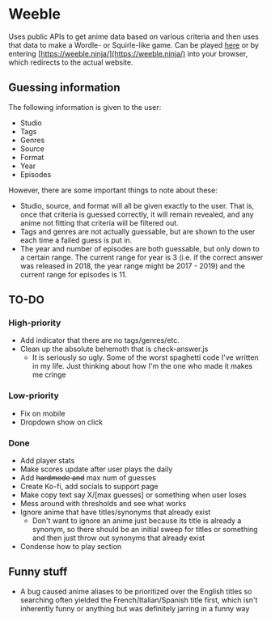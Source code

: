 # Weeble

Uses public APIs to get anime data based on various criteria and then uses that
data to make a Wordle- or Squirle-like game. Can be played
[here](https://weeble.herokuapp.com/) or by entering
[https://weeble.ninja/](https://weeble.ninja/) into your browser, which
redirects to the actual website.

## Guessing information

The following information is given to the user:

- Studio
- Tags
- Genres
- Source
- Format
- Year
- Episodes

However, there are some important things to note about these:

- Studio, source, and format will all be given exactly to the user. That is,
  once that criteria is guessed correctly, it will remain revealed, and any
  anime not fitting that criteria will be filtered out.
- Tags and genres are not actually guessable, but are shown to the user each
  time a failed guess is put in.
- The year and number of episodes are both guessable, but only down to a
  certain range. The current range for year is 3 (i.e. if the correct answer
  was released in 2018, the year range might be 2017 - 2019) and the current
  range for episodes is 11.

## TO-DO

### High-priority

- Add indicator that there are no tags/genres/etc.
- Clean up the absolute behemoth that is check-answer.js
  - It is seriously so ugly. Some of the worst spaghetti code I've written
    in my life. Just thinking about how I'm the one who made it makes me cringe

### Low-priority

- Fix on mobile
- Dropdown show on click

### Done

- Add player stats
- Make scores update after user plays the daily
- Add ~~hardmode and~~ max num of guesses
- Create Ko-fi, add socials to support page
- Make copy text say X/[max guesses] or something when user loses
- Mess around with thresholds and see what works
- Ignore anime that have titles/synonyms that already exist
  - Don't want to ignore an anime just because its title is already a synonym,
    so there should be an initial sweep for titles or something and then just
    throw out synonyms that already exist
- Condense how to play section

## Funny stuff

- A bug caused anime aliases to be prioritized over the English titles so
  searching often yielded the French/Italian/Spanish title first, which isn't
  inherently funny or anything but was definitely jarring in a funny way
